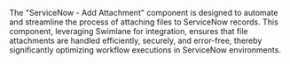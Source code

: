 The "ServiceNow - Add Attachment" component is designed to automate and streamline the process of attaching files to ServiceNow records. This component, leveraging Swimlane for integration, ensures that file attachments are handled efficiently, securely, and error-free, thereby significantly optimizing workflow executions in ServiceNow environments.
